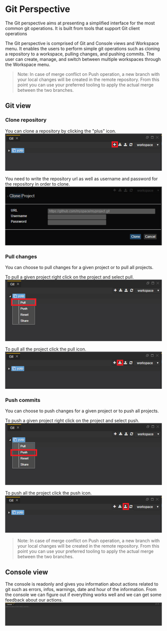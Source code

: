 # Git Perspective

The Git perspective aims at presenting a simplified interface for the most common git operations. It is built from tools that support Git client operations

The Git perspective is comprised of Git and Console views and Workspace menu. It enables the users to perform simple git operations such as cloning a repository to a workspace, pulling changes, and pushing commits. The user can create, manage, and switch between multiple workspaces through the Workspace menu.

> Note: In case of merge conflict on Push operation, a new branch with your local changes will be created in the remote repository. From this point you can use your preferred tooling to apply the actual merge between the two branches. 

## Git view

### Clone repository

You can clone a repository by clicking the "plus" icon.
![clone_project](images/all_projects_clone.png)

You need to write the repository url as well as username and password for the repository in order to clone.
![clone_project_2](images/clone_project.PNG)

### Pull changes
You can choose to pull changes for a given project or to pull all projects.

To pull a given project right click on the project and select pull.
![pull_project](images/pull_project.PNG)

To pull all the project click the pull icon.
![pull_all_projects](images/all_projects_pull.png)

### Push commits
You can choose to push changes for a given project or to push all projects.

To push a given project right click on the project and select push.
![push_project](images/push_project.png)

To push all the project click the push icon.
![push_all_projects](images/all_projects_push.png)

> Note: In case of merge conflict on Push operation, a new branch with your local changes will be created in the remote repository. From this point you can use your preferred tooling to apply the actual merge between the two branches. 

## Console view

The console is readonly and gives you information about actions related to git such as errors, infos, warnings, date and hour of the information. From the console we can figure out if everything works well and we can get some feedback about our actions.
![console](images/console.png)